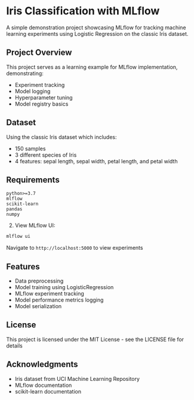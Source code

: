 
# Iris Classification with MLflow

A simple demonstration project showcasing MLflow for tracking machine learning experiments using Logistic Regression on the classic Iris dataset.

## Project Overview

This project serves as a learning example for MLflow implementation, demonstrating:
- Experiment tracking
- Model logging
- Hyperparameter tuning
- Model registry basics

## Dataset

Using the classic Iris dataset which includes:
- 150 samples
- 3 different species of Iris
- 4 features: sepal length, sepal width, petal length, and petal width

## Requirements

```
python>=3.7
mlflow
scikit-learn
pandas
numpy
```


2. View MLflow UI:
```bash
mlflow ui
```
Navigate to `http://localhost:5000` to view experiments



## Features

- Data preprocessing
- Model training using LogisticRegression
- MLflow experiment tracking
- Model performance metrics logging
- Model serialization

## License

This project is licensed under the MIT License - see the LICENSE file for details

## Acknowledgments

- Iris dataset from UCI Machine Learning Repository
- MLflow documentation
- scikit-learn documentation
``` 
